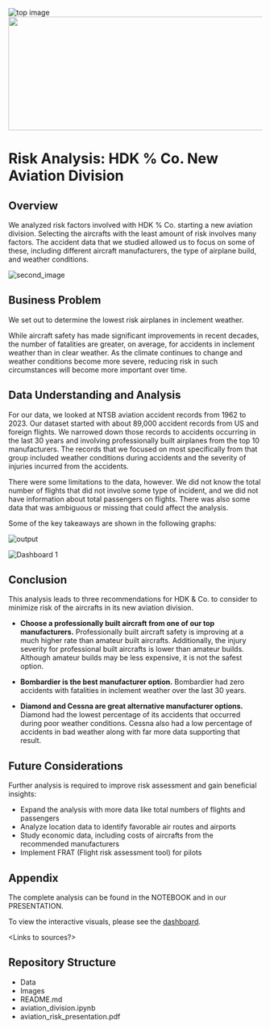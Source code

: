 ![top image](https://static.mobilityengineeringtech.com/images/econa/fields/3/com_content_article/40078/adt-1021-p8_fig1_primary-feature-item.jpg)<img src="image.png" width="800" height="225">

# Risk Analysis: HDK % Co. New Aviation Division

## Overview

We analyzed risk factors involved with HDK % Co. starting a new aviation division.  Selecting the aircrafts with the least amount of risk involves many factors.  The accident data that we studied allowed us to focus on some of these, including different aircraft manufacturers, the type of airplane build, and weather conditions.

![second_image](https://www.aerotime.aero/images/Shutterstock_2187109333.jpg)

## Business Problem

We set out to determine the lowest risk airplanes in inclement weather.

While aircraft safety has made significant improvements in recent decades, the number of fatalities are greater, on average, for accidents in inclement weather than in clear weather.  As the climate continues to change and weather conditions become more severe, reducing risk in such circumstances will become more important over time.

## Data Understanding and Analysis

For our data, we looked at NTSB aviation accident records from 1962 to 2023.  Our dataset started with about 89,000 accident records from US and foreign flights.  We narrowed down those records to accidents occurring in the last 30 years and involving professionally built airplanes from the top 10 manufacturers.  The records that we focused on most specifically from that group included weather conditions during accidents and the severity of injuries incurred from the accidents.

There were some limitations to the data, however.  We did not know the total number of flights that did not involve some type of incident, and we did not have information about total passengers on flights.  There was also some data that was ambiguous or missing that could affect the analysis.

Some of the key takeaways are shown in the following graphs:

![output](https://github.com/dangrosen/Aviation_Project/assets/144970048/60b48b2f-3f68-4fe2-81c7-57fe5ce1bd61)


![Dashboard 1](https://github.com/dangrosen/Aviation_Project/assets/144970048/e256a4cc-ed27-4f61-843f-fd6d7c6164cd)



## Conclusion

This analysis leads to three recommendations for HDK & Co. to consider to minimize risk of the aircrafts in its new aviation division.

- **Choose a professionally built aircraft from one of our top manufacturers.** Professionally built aircraft safety is improving at a much higher rate than amateur built aircrafts. Additionally, the injury severity for professional built aircrafts is lower than amateur builds. Although amateur builds may be less expensive, it is not the safest option.

- **Bombardier is the best manufacturer option.**
Bombardier had zero accidents with fatalities in inclement weather over the last 30 years.

- **Diamond and Cessna are great alternative manufacturer options.**
Diamond had the lowest percentage of its accidents that occurred during poor weather conditions. Cessna also had a low percentage of accidents in bad weather along with far more data supporting that result.

## Future Considerations

Further analysis is required to improve risk assessment and gain beneficial insights: 

- Expand the analysis with more data like total numbers of flights and passengers
- Analyze location data to identify favorable air routes and airports
- Study economic data, including costs of aircrafts from the recommended manufacturers
- Implement FRAT (Flight risk assessment tool) for pilots

## Appendix

The complete analysis can be found in the NOTEBOOK and in our PRESENTATION.

To view the interactive visuals, please see the [dashboard](https://public.tableau.com/app/profile/harshitha.thota/viz/AviationRiskAnalysis/Dashboard1).

<Links to sources?>

## Repository Structure

  - Data
  - Images
  - README.md
  - aviation_division.ipynb
  - aviation_risk_presentation.pdf





